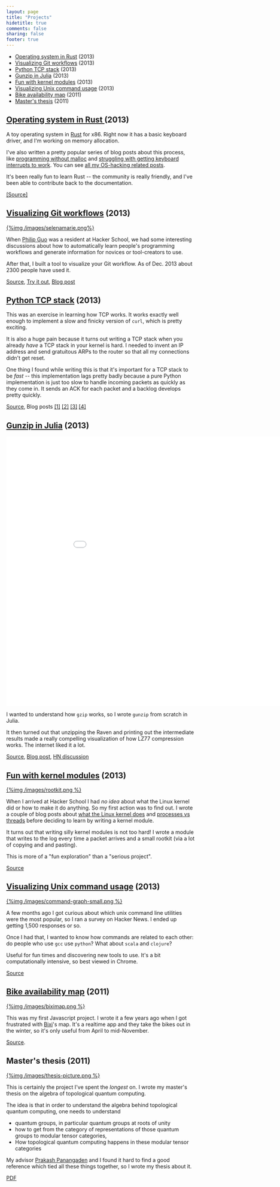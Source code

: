 ```yaml
---
layout: page
title: "Projects"
hidetitle: true
comments: false
sharing: false
footer: true
---
```


* [Operating system in Rust](#os-rust) (2013)
* [Visualizing Git workflows](#visualizing-git) (2013)
* [Python TCP stack](#python-tcp-stack) (2013)
* [Gunzip in Julia](#gunzip-in-julia) (2013)
* [Fun with kernel modules](#kernel-module-fun) (2013)
* [Visualizing Unix command usage](#unix-command-survey) (2013)
* [Bike availability map](#bixi-map) (2011)
* [Master's thesis](#masters-thesis) (2011)

<h2>
    <a name="os-rust" class="anchor"> </a>
    <a href="http://github.com/jvns/rustboot"> Operating system in Rust </a> (2013)
</h2>

A toy operating system in [Rust](http://rust-lang.com) for x86. Right
now it has a basic keyboard driver, and I'm working on memory
allocation.

I've also written a pretty popular series of blog posts about this
process, like
[programming without malloc](http://jvns.ca/blog/2013/12/03/day-36-programming-without-malloc/)
and
[struggling with getting keyboard interrupts to work](http://jvns.ca/blog/2013/12/04/day-37-how-a-keyboard-works/).
You can see
[all my OS-hacking related posts](http://jvns.ca/blog/categories/kernel/).

It's been really fun to learn Rust -- the community is really
friendly, and I've been able to contribute back to the documentation.

[[Source]](http://github.com/jvns/rustboot)

<h2>
    <a name="visualizing-git" class="anchor"> </a>
    <a href="http://visualize-your-git.herokuapp.com"> Visualizing Git workflows</a> (2013)
</h2>

[{%img /images/selenamarie.png%}](http://visualize-your-git.herokuapp.com/display/223/sparse)

When [Philip Guo](http://www.pgbovine.net/) was a resident at Hacker
School, we had some interesting discussions about how to automatically
learn people's programming workflows and generate information for
novices or tool-creators to use.

After that, I built a tool to visualize your Git workflow. As of Dec.
2013 about 2300 people have used it.

[Source](https://github.com/jvns/git-workflow),
[Try it out](http://visualize-your-git.herokuapp.com),
[Blog post](http://jvns.ca/blog/2013/11/13/day-27-magic-testing-functions/)


<h2>
    <a name="python-tcp-stack" class="anchor"> </a>
    <a href="https://github.com/jvns/teeceepee">Python TCP stack</a> (2013)
</h2>

This was an exercise in learning how TCP works. It works exactly
well enough to implement a slow and finicky version of `curl`, which
is pretty exciting.

It is also a huge pain because it turns out writing a TCP stack when
you already *have* a TCP stack in your kernel is hard. I needed to
invent an IP address and send gratuitous ARPs to the router so that
all my connections didn't get reset.

One thing I found while writing this is that it's important for a TCP
stack to be *fast* -- this implementation lags pretty badly because a
pure Python implementation is just too slow to handle incoming packets
as quickly as they come in. It sends an ACK for each packet and a
backlog develops pretty quickly.

[Source](https://github.com/jvns/teeceepee), Blog posts [[1]](http://jvns.ca/blog/2013/11/06/day-23-started-writing-a-socket-library/)
[[2]](http://jvns.ca/blog/2013/11/07/day-24-unit-testing-this-tcp-library/)
[[3]](http://jvns.ca/blog/2013/11/12/day-25-ack-all-the-things/)
[[4]](http://jvns.ca/blog/2013/11/12/day-26-trying-to-describe-the-tcp-state-machine/)

<h2>
    <a name="gunzip-in-julia" class="anchor"> </a>
    <a href="http://github.com/jvns/gzip.jl">Gunzip in Julia</a> (2013)
</h2>

<iframe width="960" height="720" src="//www.youtube.com/embed/SWBkneyTyPU" frameborder="0" allowfullscreen></iframe>

I wanted to understand how `gzip` works, so I wrote `gunzip` from
scratch in Julia.

It then turned out that unzipping the Raven and printing out the
intermediate results made a really compelling visualization of how
LZ77 compression works. The internet liked it a lot.

[Source](http://github.com/jvns/gzip.jl),
[Blog post](http://jvns.ca/blog/2013/10/24/day-16-gzip-plus-poetry-equals-awesome/), 
[HN discussion](https://news.ycombinator.com/item?id=6609586)

<h2>
    <a name="kernel-module-fun" class="anchor"> </a>
    <a href="https://github.com/jvns/kernel-module-fun">Fun with kernel modules</a> (2013)
</h2>

[{%img /images/rootkit.png %}](https://github.com/jvns/kernel-module-fun)

When I arrived at Hacker School I had *no idea* about what the Linux
kernel did or how to make it do anything. So my first action was to
find out. I wrote a couple of blog posts about
[what the Linux kernel does](http://jvns.ca/blog/2013/10/02/day-3-what-does-the-linux-kernel-even-do/)
and
[processes vs threads](http://jvns.ca/blog/2013/10/04/day-4-processes-vs-threads/)
before deciding to learn by writing a kernel module.

It turns out that writing silly kernel modules is not too hard! I
wrote a module that writes to the log every time a packet arrives and
a small rootkit (via a lot of copying and and pasting).

This is more of a "fun exploration" than a "serious project".

[Source](https://github.com/jvns/kernel-module-fun)


<h2>
    <a name="unix-command-survey" class="anchor"> </a>
    <a href="http://jvns.ca/projects/unix-command-survey/graph.html"> Visualizing Unix command usage</a> (2013)
</h2>

[{%img /images/command-graph-small.png %}](http://jvns.ca/projects/unix-command-survey/graph.html)

A few months ago I got curious about which unix command line utilities
were the most popular, so I ran a survey on Hacker News. I ended up
getting 1,500 responses or so.

Once I had that, I wanted to know how commands are related to each
other: do people who use `gcc` use `python`? What about `scala` and
`clojure`?

Useful for fun times and discovering new tools to use. It's a bit
computationally intensive, so best viewed in Chrome. 

[Source](http://github.com/jvns/unix-command-survey)

<h2>
    <a name="bixi-map" class="anchor"> </a>
    <a href="http://jvns.ca/bixi/map">Bike availability map</a> (2011)
</h2>

[{%img /images/biximap.png %}](http://jvns.ca/bixi/map)

This was my first Javascript project. I wrote it a few years ago when
I got frustrated with [Bixi](http://montreal.bixi.com)'s map. It's a
realtime app and they take the bikes out in the winter, so it's only
useful from April to mid-November.

[Source](http://github.com/jvns/biximap).

<h2>
    <a name="masters-thesis" class="anchor"> </a>
    Master's thesis (2011)
</h2>

[{%img /images/thesis-picture.png %}](http://github.com/jvns/masters-thesis)

This is certainly the project I've spent the *longest* on. I wrote my
master's thesis on the algebra of topological quantum computing.

The idea is that in order to understand the algebra behind topological
quantum computing, one needs to understand

* quantum groups, in particular quantum groups at roots of unity
* how to get from the category of representations of those quantum groups to modular tensor categories, 
* How topological quantum computing happens in these modular tensor categories

My advisor [Prakash Panangaden](http://www.cs.mcgill.ca/~prakash/) and
I found it hard to find a good reference which tied all these things
together, so I wrote my thesis about it.

[PDF](https://github.com/jvns/masters-thesis/raw/master/thesis.pdf)
